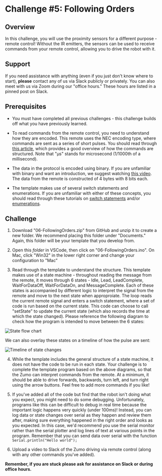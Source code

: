 # Challenge #5: Following Orders

## Overview

In this challenge, you will use the proximity sensors for a different purpose - remote control! Without the IR emitters, the sensors can be used to receive commands from your remote control, allowing you to drive the robot with it.

## Support

If you need assistance with anything (even if you just don't know where to start), **please** contact any of us via Slack publicly or privately. You can also meet with us via Zoom during our "office hours." These hours are listed in a pinned post on Slack.

## Prerequisites

* You must have completed all previous challenges - this challenge builds off what you have previously learned.

* To read commands from the remote control, you need to understand how they are encoded. This remote uses the NEC encoding type, where commands are sent as a series of short pulses. You should read through [this article](https://techdocs.altium.com/display/FPGA/NEC+Infrared+Transmission+Protocol), which provides a good overview of how the commands are structured. Note that "µs" stands for microsecond (1/1000th of a millisecond).

* The data in the protocol is encoded using binary. If you are unfamiliar with binary and want an introduction, we suggest watching [this video](https://www.youtube.com/watch?v=ku4KOFQ-bB4). The data from the remote is constructed of 4 bytes with 8 bits each.

* The template makes use of several switch statements and enumerations. If you are unfamiliar with either of these concepts, you should read through these tutorials on [switch statements](https://www.tutorialspoint.com/cprogramming/switch_statement_in_c.htm) and/or [enumerations](https://www.programiz.com/c-programming/c-enumeration).

## Challenge

1. Download "06-FollowingOrders.zip" from GitHub and unzip it to create a new folder. We recommend placing this folder under "Documents." Again, this folder will be your template that you develop from.

2. Open this *folder* in VSCode, then click on "06-FollowingOrders.ino". On Mac, click "Win32" in the lower right corner and change your configuration to "Mac"

3. Read through the template to understand the structure. This template makes use of a state machine - throughout reading the message from the remote, it moves through 6 states - Idle, Lead, LeadComplete, WaitForDataOff, WaitForDataOn, and MessageComplete. Each of these states is accompanied by different logic to interpret the signal from the remote and move to the next state when approproiate. The loop reads the current remote signal and enters a switch statement, where a set of code is run based on the current state. This code can choose to call "setState" to update the current state (which also records the time at which the state changed). Please reference the following diagram to check how the program is intended to move between the 6 states:

![State flow chart](https://raw.githubusercontent.com/Mechanical-Advantage/Training2020/development/resources/06-statediagram.jpg)

We can also overlay these states on a timeline of how the pulse are sent:

![Timeline of state changes](https://raw.githubusercontent.com/Mechanical-Advantage/Training2020/development/resources/06-timeline.jpg)

4. While the template includes the general structure of a state machine, it does not have the code to be run in each state. Your challenge is to complete the template program based on the above diagrams, so that the Zumo can interpret commands from the remote. At a minimum, it should be able to drive forwards, backwards, turn left, and turn right using the arrow buttons. Feel free to add more commands if you like!

5. If you've added all of the code but find that the robot isn't doing what you expect, you might need to do some debugging. Unfortunately, programs like this can be difficult to debug in real time because the important logic happens very quickly (under 100ms)! Instead, you can log data or state changes over serial as they happen and review them after, making sure everything happened in the right order and looks as you expected. In this case, we'd recommend you use the serial monitor rather than the serial plotter and log lines of text at various points in the program. Remember that you can send data over serial with the function `Serial.println("Hello world");`

6. Upload a video to Slack of the Zumo driving via remote control (along with any other commands you've added).

**Remember, if you are stuck please ask for assistance on Slack or during office hours.**